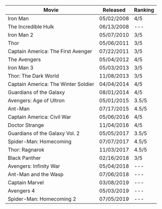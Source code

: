 
| Movie                               | Released   | Ranking | 
|-------------------------------------|------------|---------|
| Iron Man                            | 05/02/2008 | 4/5 |
| The Incredible Hulk                 | 06/13/2008 | --- |
| Iron Man 2                          | 05/07/2010 | 3/5 |
| Thor                                | 05/06/2011 | 3/5 |
| Captain America: The First Avenger  | 07/22/2011 | 3/5 |
| The Avengers                        | 05/04/2012 | 4/5 |
| Iron Man 3                          | 05/03/2013 | 3/5 |
| Thor: The Dark World                | 11/08/2013 | 3/5 |
| Captain America: The Winter Soldier | 04/04/2014 | 4/5 |
| Guardians of the Galaxy             | 08/01/2014 | 4/5 |
| Avengers: Age of Ultron             | 05/01/2015 | 3.5/5 |
| Ant-Man                             | 07/17/2015 | 4.5/5 |
| Captain America: Civil War          | 05/06/2016 | 4/5 |
| Doctor Strange                      | 11/04/2016 | 4/5 |
| Guardians of the Galaxy Vol. 2      | 05/05/2017 | 3.5/5 |
| Spider-Man: Homecoming              | 07/07/2017 | 4.5/5 |
| Thor: Ragnarok                      | 11/03/2017 | 4.5/5 |
| Black Panther                       | 02/16/2018 | 3/5 |
| Avengers: Infinity War              | 05/04/2018 | --- |
| Ant-Man and the Wasp                | 07/06/2018 | --- |
| Captain Marvel                      | 03/08/2019 | --- |
| Avengers 4                          | 05/03/2019 | --- |
| Spider-Man: Homecoming 2            | 07/05/2019 | --- |
